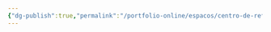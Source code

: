 ```yaml
---
{"dg-publish":true,"permalink":"/portfolio-online/espacos/centro-de-referencia-em-cartografia-historica/","tags":["💼/📍"],"created":"2024-02-05T11:59:48.483-03:00","updated":"2024-02-05T18:55:44.573-03:00"}
---
```


